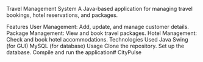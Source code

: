 Travel Management System
A Java-based application for managing travel bookings, hotel reservations, and packages.

Features
User Management: Add, update, and manage customer details.
Package Management: View and book travel packages.
Hotel Management: Check and book hotel accommodations.
Technologies Used
Java
Swing (for GUI)
MySQL (for database)
Usage
Clone the repository.
Set up the database.
Compile and run the application# CityPulse
